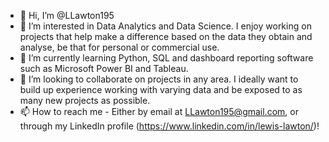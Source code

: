 - 👋 Hi, I’m @LLawton195
- 👀 I’m interested in Data Analytics and Data Science. I enjoy working on projects that help make a difference based on the data they obtain and analyse, be that for personal or commercial use.
- 🌱 I’m currently learning Python, SQL and dashboard reporting software such as Microsoft Power BI and Tableau.
- 💞️ I’m looking to collaborate on projects in any area. I ideally want to build up experience working with varying data and be exposed to as many new projects as possible.
- 📫 How to reach me - Either by email at LLawton195@gmail.com, or through my LinkedIn profile (https://www.linkedin.com/in/lewis-lawton/)!

<!---
LLawton195/LLawton195 is a ✨ special ✨ repository because its `README.md` (this file) appears on your GitHub profile.
You can click the Preview link to take a look at your changes.
--->
